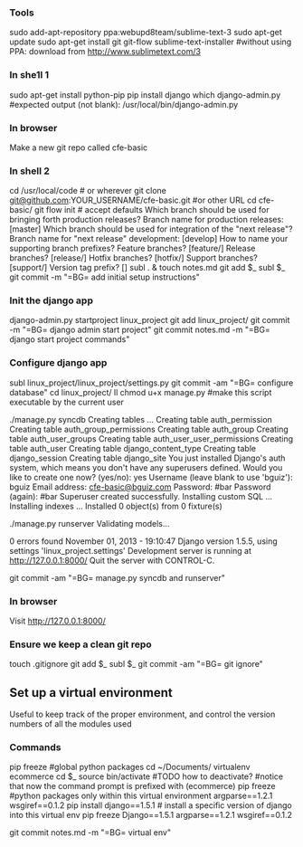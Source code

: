### Tools

sudo add-apt-repository ppa:webupd8team/sublime-text-3
sudo apt-get update
sudo apt-get install git git-flow sublime-text-installer
#without using PPA: download from http://www.sublimetext.com/3

### In she1l 1

sudo apt-get install python-pip 
pip install django
which django-admin.py 
#expected output (not blank): /usr/local/bin/django-admin.py

### In browser

Make a new git repo called cfe-basic

### In shell 2

cd /usr/local/code # or wherever
git clone git@github.com:YOUR_USERNAME/cfe-basic.git #or other URL
cd cfe-basic/
git flow init # accept defaults
Which branch should be used for bringing forth production releases?
Branch name for production releases: [master] 
Which branch should be used for integration of the "next release"?
Branch name for "next release" development: [develop] 
How to name your supporting branch prefixes?
Feature branches? [feature/] 
Release branches? [release/] 
Hotfix branches? [hotfix/] 
Support branches? [support/] 
Version tag prefix? [] 
subl . &
touch notes.md
git add $_
subl $_
git commit -m "=BG= add initial setup instructions"

### Init the django app

django-admin.py startproject linux_project
git add linux_project/
git commit -m "=BG= django admin start project"
git commit  notes.md -m "=BG= django start project commands"

### Configure django app

subl linux_project/linux_project/settings.py
git commit -am "=BG= configure database"
cd linux_project/
ll
chmod u+x manage.py #make this script executable by the current user

./manage.py syncdb
Creating tables ...
Creating table auth_permission
Creating table auth_group_permissions
Creating table auth_group
Creating table auth_user_groups
Creating table auth_user_user_permissions
Creating table auth_user
Creating table django_content_type
Creating table django_session
Creating table django_site
You just installed Django's auth system, which means you don't have any superusers defined.
Would you like to create one now? (yes/no): yes
Username (leave blank to use 'bguiz'): bguiz
Email address: cfe-basic@bguiz.com
Password: #bar
Password (again): #bar
Superuser created successfully.
Installing custom SQL ...
Installing indexes ...
Installed 0 object(s) from 0 fixture(s)

./manage.py runserver
Validating models...

0 errors found
November 01, 2013 - 19:10:47
Django version 1.5.5, using settings 'linux_project.settings'
Development server is running at http://127.0.0.1:8000/
Quit the server with CONTROL-C.

git commit -am "=BG= manage.py syncdb and runserver"

### In browser

Visit http://127.0.0.1:8000/

### Ensure we keep a clean git repo

touch .gitignore
git add $_
subl $_
git commit -am "=BG= git ignore"

## Set up a virtual environment

Useful to keep track of the proper environment, and control the version numbers of all the modules used

### Commands

pip freeze #global python packages
cd ~/Documents/
virtualenv ecommerce
cd $_
source bin/activate
#TODO how to deactivate?
#notice that now the command prompt is prefixed with (ecommerce)
pip freeze #python packages only within this virtual environment
argparse==1.2.1
wsgiref==0.1.2
pip install django==1.5.1 # install a specific version of django into this virtual env
pip freeze
Django==1.5.1
argparse==1.2.1
wsgiref==0.1.2

git commit notes.md -m "=BG= virtual env"
